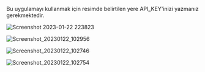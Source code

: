 Bu uygulamayı kullanmak için resimde belirtilen yere API_KEY'inizi yazmanız gerekmektedir.

![Screenshot 2023-01-22 223823](https://user-images.githubusercontent.com/70448538/213936637-3b5e8a6e-9077-489a-892b-ce878438158e.png)

![Screenshot_20230122_102956](https://user-images.githubusercontent.com/70448538/213936649-3bd98c78-f367-43a6-9558-1a7a414f28dc.png)

![Screenshot_20230122_102746](https://user-images.githubusercontent.com/70448538/213936672-3be18963-09d1-4e25-9da8-2ab9af98de6e.png)

![Screenshot_20230122_102754](https://user-images.githubusercontent.com/70448538/213936680-901deb39-fba4-46a2-94f1-2e9e9794e2cb.png)
